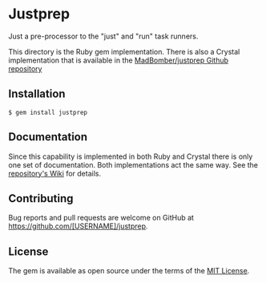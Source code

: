 # Justprep

Just a pre-processor to the "just" and "run" task runners.

This directory is the Ruby gem implementation.  There is also a Crystal implementation that is available in the  [MadBomber/justprep Github repository](https://github.com/MadBomber/justprep)


## Installation

    $ gem install justprep

## Documentation

Since this capability is implemented in both Ruby and Crystal there is only one set of documentation.  Both implementations act the same way.  See the [repository's Wiki](https://github.com/MadBomber/justprep/wiki) for details.


## Contributing

Bug reports and pull requests are welcome on GitHub at https://github.com/[USERNAME]/justprep.

## License

The gem is available as open source under the terms of the [MIT License](https://opensource.org/licenses/MIT).

